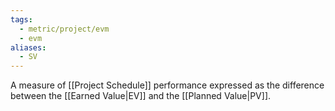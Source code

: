 ```yaml
---
tags:
  - metric/project/evm
  - evm
aliases:
  - SV
---
```

A measure of [[Project Schedule]] performance expressed as the difference between the [[Earned Value|EV]] and the [[Planned Value|PV]].